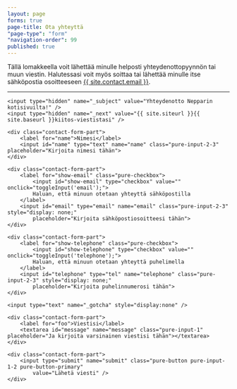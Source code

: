 ```yaml
---
layout: page
forms: true
page-title: Ota yhteyttä
"page-type": "form"
"navigation-order": 99
published: true
---
```


<!--
    Jos muutat tämän tiedoston nimeä (ota-yhteytta.md),
    muista muuttaa se myös _config.yml -tiedostoon
-->

Tällä lomakkeella voit lähettää minulle helposti yhteydenottopyynnön tai muun viestin. Halutessasi voit myös soittaa tai lähettää minulle itse sähköpostia osoitteeseen <a href="mailto:{{ site.contact.email }}">{{ site.contact.email }}</a>.

---

<script>
    function toggleInput(id) {
        var checkbox = document.getElementById("show-" + id),
            input = document.getElementById(id),
            inputDisplay = checkbox.checked ? "block" : "none";

        if (input.style.display !== undefined) {
            input.style.display = inputDisplay;
        }
    }

    function checkInfo(e) {
        var name = document.getElementById("name").value,
            email = document.getElementById("email").value,
            telephone = document.getElementById("telephone").value;

        if (name === "") {
            alert("Hei! Kirjoitathan myös nimesi sille varattuun kenttään, kiitos!");
            return false;
        }

        if (email === "" && telephone === "") {
            alert("Hei! Annathan joko sähköposti- tai puhelinnumerosi, jotta voin ottaa sinuun yhteyttä. Kiitos!");
            return false;
        }

        return true;
    }
</script>

<form class="pure-form pure-form-stacked contact-form" onsubmit="return checkInfo();"
    method="POST" action="//formspree.io/{{ site.contact.email4form }}">

    <input type="hidden" name="_subject" value="Yhteydenotto Nepparin kotisivuilta!" />
    <input type="hidden" name="_next" value="{{ site.siteurl }}{{ site.baseurl }}kiitos-viestistasi" />

    <div class="contact-form-part">
        <label for="name">Nimesi</label>
        <input id="name" type="text" name="name" class="pure-input-2-3" placeholder="Kirjoita nimesi tähän">
    </div>

    <div class="contact-form-part">
        <label for="show-email" class="pure-checkbox">
            <input id="show-email" type="checkbox" value="" onclick="toggleInput('email');">
            Haluan, että minuun otetaan yhteyttä sähköpostilla
        </label>
        <input id="email" type="email" name="email" class="pure-input-2-3" style="display: none;"
            placeholder="Kirjoita sähköpostiosoitteesi tähän">
    </div>

    <div class="contact-form-part">
        <label for="show-telephone" class="pure-checkbox">
            <input id="show-telephone" type="checkbox" value="" onclick="toggleInput('telephone');">
            Haluan, että minuun otetaan yhteyttä puhelimella
        </label>
        <input id="telephone" type="tel" name="telephone" class="pure-input-2-3" style="display: none;"
            placeholder="Kirjoita puhelinnumerosi tähän">
    </div>

    <input type="text" name="_gotcha" style="display:none" />

    <div class="contact-form-part">
        <label for="foo">Viestisi</label>
        <textarea id="message" name="message" class="pure-input-1" placeholder="Ja kirjoita varsinainen viestisi tähän"></textarea>
    </div>

    <div class="contact-form-part">
        <input type="submit" name="submit" class="pure-button pure-input-1-2 pure-button-primary"
            value="Lähetä viesti" />
    </div>

</form>